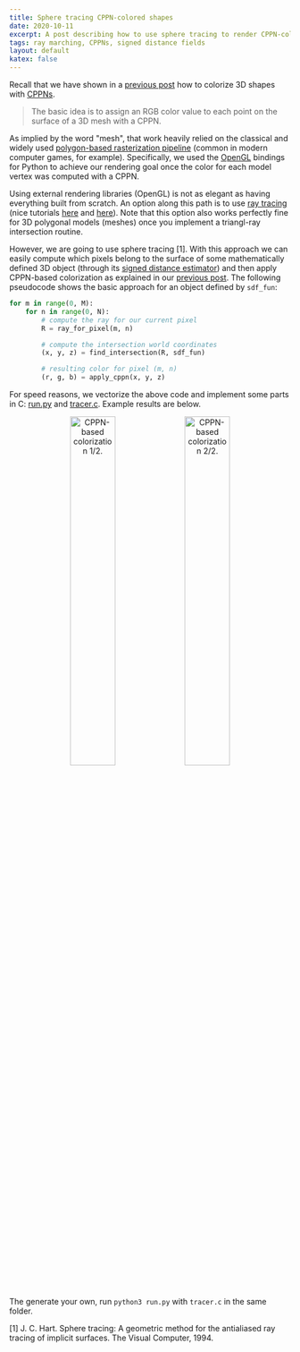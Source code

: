 ```yaml
---
title: Sphere tracing CPPN-colored shapes
date: 2020-10-11
excerpt: A post describing how to use sphere tracing to render CPPN-colored 3D shapes.
tags: ray marching, CPPNs, signed distance fields
layout: default
katex: false
---
```


Recall that we have shown in a [previous post](../cppns-on-3d-surfaces) how to colorize 3D shapes with [CPPNs](https://en.wikipedia.org/wiki/Compositional_pattern-producing_network).

> The basic idea is to assign an RGB color value to each point on the surface of a 3D mesh with a CPPN.

As implied by the word "mesh", that work heavily relied on the classical and widely used [polygon-based rasterization pipeline](https://en.wikipedia.org/wiki/Rasterisation)
(common in modern computer games, for example).
Specifically, we used the [OpenGL](https://en.wikipedia.org/wiki/OpenGL) bindings for Python to achieve our rendering goal once the color for each model vertex was computed with a CPPN.

Using external rendering libraries (OpenGL) is not as elegant as having everything built from scratch.
An option along this path is to use [ray tracing](https://en.wikipedia.org/wiki/Ray_tracing_(graphics))
(nice tutorials [here](https://www.scratchapixel.com/lessons/3d-basic-rendering/introduction-to-ray-tracing/ray-tracing-practical-example) and [here](https://github.com/ssloy/tinyraytracer)).
Note that this option also works perfectly fine for 3D polygonal models (meshes) once you implement a triangl-ray intersection routine.

However, we are going to use sphere tracing [1].
With this approach we can easily compute which pixels belong to the surface of some mathematically defined 3D object (through its [signed distance estimator](https://en.wikipedia.org/wiki/Signed_distance_function)) and then apply CPPN-based colorization as explained in our [previous post](../cppns-on-3d-surfaces).
The following pseudocode shows the basic approach for an object defined by `sdf_fun`:

```python
for m in range(0, M):
	for n in range(0, N):
		# compute the ray for our current pixel
		R = ray_for_pixel(m, n)

		# compute the intersection world coordinates
		(x, y, z) = find_intersection(R, sdf_fun)

		# resulting color for pixel (m, n)
		(r, g, b) = apply_cppn(x, y, z)
```

For speed reasons, we vectorize the above code and implement some parts in C: [run.py](run.py) and [tracer.c](tracer.c).
Example results are below.

<center>
<img src="https://drone.nenadmarkus.com/data/blog-stuff/knot.png" style="width: 40%;" alt="CPPN-based colorization 1/2.">
<img src="https://drone.nenadmarkus.com/data/blog-stuff/primitives.png" style="width: 40%;" alt="CPPN-based colorization 2/2.">
</center>

The generate your own, run `python3 run.py` with `tracer.c` in the same folder.

[1] J. C. Hart. Sphere tracing: A geometric method for the antialiased ray tracing of implicit surfaces. The Visual Computer, 1994.
